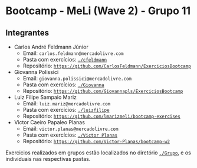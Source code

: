 # Bootcamp - MeLi (Wave 2) - Grupo 11

## Integrantes
 - Carlos André Feldmann Júnior 
    - Email: `carlos.feldmann@mercadolivre.com`
    - Pasta com exercícios: [`./cfeldmann`](https://github.com/CarlosFeldmann/ExerciciosBootcamp)
    - Repositório: [`https://github.com/CarlosFeldmann/ExerciciosBootcamp`](https://github.com/CarlosFeldmann/ExerciciosBootcamp)
 - Giovanna Polissici 
    - Email: `giovanna.polissici@mercadolivre.com`
    - Pasta com exercícios: [`./Giovanna`](./Giovanna)
    - Repositório: [`https://github.com/Giovannapls/ExerciciosBootcamp`](https://github.com/Giovannapls/ExerciciosBootcamp)
 - Luiz Filipe Sampaio Mariz 
    - Email: `luiz.mariz@mercadolivre.com`
    - Pasta com exercícios: [`./luizfilipe`](./luizfilipe)
    - Repositório: [`https://github.com/lmarizmeli/bootcamp-exercises`](https://github.com/lmarizmeli/bootcamp-exercises)
 - Victor Caeiro Papaleo Planas
    - Email: `victor.planas@mercadolivre.com`
    - Pasta com exercícios: [`./Victor Planas`](./Victor&#32;Planas)
    - Repositório: [`https://github.com/Victor-Planas/bootcamp-w2`](https://github.com/Victor-Planas/bootcamp-w2)


Exercicios realizados em grupos estão localizados no diretório [`./Grupo`](./Grupo), e os individuais nas respectivas pastas.


